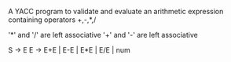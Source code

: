 A YACC program to validate and evaluate an arithmetic expression containing operators +,-,*,/

'*' and '/' are left associative
'+' and '-' are left associative

S -> E
E -> E+E | E-E | E*E | E/E | num
